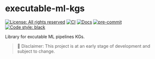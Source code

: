 <!---
  Copyright (c) 2022 Robert Bosch GmbH and its subsidiaries. All rights reserved.
-->

# executable-ml-kgs

[![License: All rights reserved][license-badge]][license-url]
[![CI][ci-badge]][ci]
[![Docs][docs-badge]][docs]
[![pre-commit][pre-commit-badge]][pre-commit]
[![Code style: black][black-badge]][black]

Library for excutable ML pipelines KGs.

> :construction: Disclaimer: This project is at an early stage of development and subject to change.

<!-- URLs -->
[black-badge]: https://img.shields.io/badge/code%20style-black-000000.svg
[black]: https://github.com/psf/black
[ci-badge]: https://github.boschdevcloud.com/bcai-internal/executable-ml-kgs/actions/workflows/ci.yaml/badge.svg
[ci]: https://github.boschdevcloud.com/bcai-internal/executable-ml-kgs/actions/workflows/ci.yaml
[docs-badge]: https://img.shields.io/badge/docs-gh--pages-inactive
[docs]: https://github.boschdevcloud.com/bcai-internal/executable-ml-kgs/tree/gh-pages
[license-badge]: https://img.shields.io/badge/License-All%20rights%20reserved-informational
[license-url]: https://pages.github.boschdevcloud.com/bcai-internal/executable-ml-kgs/latest/license
[pre-commit-badge]: https://img.shields.io/badge/pre--commit-enabled-brightgreen?logo=pre-commit&logoColor=white
[pre-commit]: https://github.com/pre-commit/pre-commit


